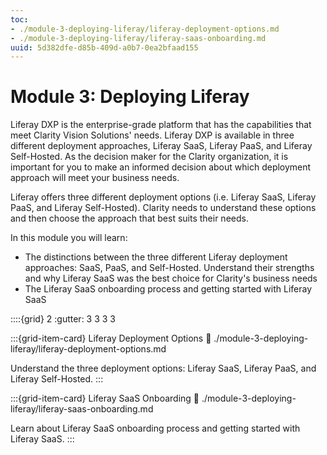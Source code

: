 ```yaml
---
toc:
- ./module-3-deploying-liferay/liferay-deployment-options.md
- ./module-3-deploying-liferay/liferay-saas-onboarding.md
uuid: 5d382dfe-d85b-409d-a0b7-0ea2bfaad155
---
```

# Module 3: Deploying Liferay

Liferay DXP is the enterprise-grade platform that has the capabilities that meet Clarity Vision Solutions' needs. Liferay DXP is available in three different deployment approaches, Liferay SaaS, Liferay PaaS, and Liferay Self-Hosted. As the decision maker for the Clarity organization, it is important for you to make an informed decision about which deployment approach will meet your business needs.

Liferay offers three different deployment options (i.e. Liferay SaaS, Liferay PaaS, and Liferay Self-Hosted). Clarity needs to understand these options and then choose the approach that best suits their needs.

In this module you will learn:

* The distinctions between the three different Liferay deployment approaches: SaaS, PaaS, and Self-Hosted. Understand their strengths and why Liferay SaaS was the best choice for Clarity's business needs
* The Liferay SaaS onboarding process and getting started with Liferay SaaS

::::{grid} 2
:gutter: 3 3 3 3

:::{grid-item-card}  Liferay Deployment Options
:link: ./module-3-deploying-liferay/liferay-deployment-options.md

Understand the three deployment options: Liferay SaaS, Liferay PaaS, and Liferay Self-Hosted.
:::

:::{grid-item-card}  Liferay SaaS Onboarding
:link: ./module-3-deploying-liferay/liferay-saas-onboarding.md

Learn about Liferay SaaS onboarding process and getting started with Liferay SaaS.
:::
